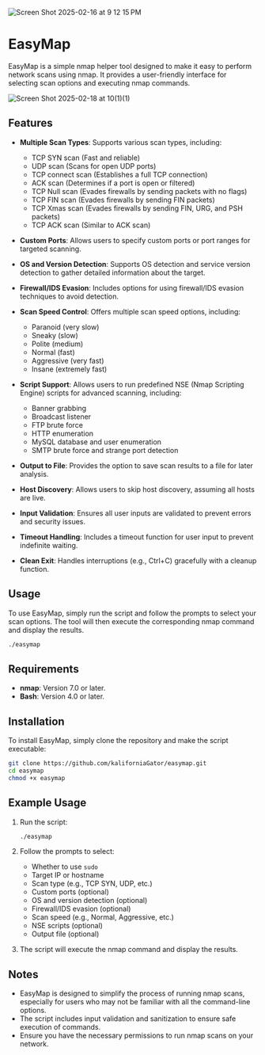 ![Screen Shot 2025-02-16 at 9 12 15 PM](https://github.com/user-attachments/assets/f52df9ca-8638-4220-8b05-901ba566fbfa)
# EasyMap
EasyMap is a simple nmap helper tool designed to make it easy to perform network scans using nmap. It provides a user-friendly interface for selecting scan options and executing nmap commands.

![Screen Shot 2025-02-18 at 10(1)(1)](https://github.com/user-attachments/assets/0f8bad66-59e5-4e08-9943-d69a03840b11)

## Features
- **Multiple Scan Types**: Supports various scan types, including:
  - TCP SYN scan (Fast and reliable)
  - UDP scan (Scans for open UDP ports)
  - TCP connect scan (Establishes a full TCP connection)
  - ACK scan (Determines if a port is open or filtered)
  - TCP Null scan (Evades firewalls by sending packets with no flags)
  - TCP FIN scan (Evades firewalls by sending FIN packets)
  - TCP Xmas scan (Evades firewalls by sending FIN, URG, and PSH packets)
  - TCP ACK scan (Similar to ACK scan)
  
- **Custom Ports**: Allows users to specify custom ports or port ranges for targeted scanning.
  
- **OS and Version Detection**: Supports OS detection and service version detection to gather detailed information about the target.

- **Firewall/IDS Evasion**: Includes options for using firewall/IDS evasion techniques to avoid detection.

- **Scan Speed Control**: Offers multiple scan speed options, including:
  - Paranoid (very slow)
  - Sneaky (slow)
  - Polite (medium)
  - Normal (fast)
  - Aggressive (very fast)
  - Insane (extremely fast)

- **Script Support**: Allows users to run predefined NSE (Nmap Scripting Engine) scripts for advanced scanning, including:
  - Banner grabbing
  - Broadcast listener
  - FTP brute force
  - HTTP enumeration
  - MySQL database and user enumeration
  - SMTP brute force and strange port detection

- **Output to File**: Provides the option to save scan results to a file for later analysis.

- **Host Discovery**: Allows users to skip host discovery, assuming all hosts are live.

- **Input Validation**: Ensures all user inputs are validated to prevent errors and security issues.

- **Timeout Handling**: Includes a timeout function for user input to prevent indefinite waiting.

- **Clean Exit**: Handles interruptions (e.g., Ctrl+C) gracefully with a cleanup function.

## Usage
To use EasyMap, simply run the script and follow the prompts to select your scan options. The tool will then execute the corresponding nmap command and display the results.

```bash
./easymap
```

## Requirements
- **nmap**: Version 7.0 or later.
- **Bash**: Version 4.0 or later.

## Installation
To install EasyMap, simply clone the repository and make the script executable:

```bash
git clone https://github.com/kaliforniaGator/easymap.git
cd easymap
chmod +x easymap
```

## Example Usage
1. Run the script:
   ```bash
   ./easymap
   ```
2. Follow the prompts to select:
   - Whether to use `sudo`
   - Target IP or hostname
   - Scan type (e.g., TCP SYN, UDP, etc.)
   - Custom ports (optional)
   - OS and version detection (optional)
   - Firewall/IDS evasion (optional)
   - Scan speed (e.g., Normal, Aggressive, etc.)
   - NSE scripts (optional)
   - Output file (optional)

3. The script will execute the nmap command and display the results.

## Notes
- EasyMap is designed to simplify the process of running nmap scans, especially for users who may not be familiar with all the command-line options.
- The script includes input validation and sanitization to ensure safe execution of commands.
- Ensure you have the necessary permissions to run nmap scans on your network.
